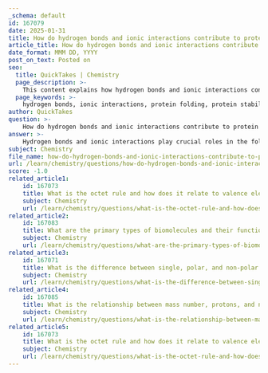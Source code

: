```yaml
---
_schema: default
id: 167079
date: 2025-01-31
title: How do hydrogen bonds and ionic interactions contribute to protein folding and stability?
article_title: How do hydrogen bonds and ionic interactions contribute to protein folding and stability?
date_format: MMM DD, YYYY
post_on_text: Posted on
seo:
  title: QuickTakes | Chemistry
  page_description: >-
    This content explains how hydrogen bonds and ionic interactions contribute to the folding and stability of proteins, including their roles in secondary and tertiary structures and the interplay with other forces.
  page_keywords: >-
    hydrogen bonds, ionic interactions, protein folding, protein stability, secondary structure, tertiary structure, amino acids, electrostatic interactions, hydrophobic interactions, disulfide bridges, protein conformation, biological functions, misfolding, disease
author: QuickTakes
question: >-
    How do hydrogen bonds and ionic interactions contribute to protein folding and stability?
answer: >-
    Hydrogen bonds and ionic interactions play crucial roles in the folding and stability of proteins, contributing to their overall structure and functionality.\n\n### Hydrogen Bonds\nHydrogen bonds are weak interactions that occur between a hydrogen atom covalently bonded to an electronegative atom (like oxygen or nitrogen) and another electronegative atom. In proteins, hydrogen bonds are primarily responsible for stabilizing the secondary structure, which includes alpha helices and beta-pleated sheets. For example, in an alpha helix, the carbonyl oxygen of one amino acid forms a hydrogen bond with the amide hydrogen of another amino acid that is four residues down the chain. This local folding pattern is essential for maintaining the protein's shape and is a key factor in its stability.\n\n### Ionic Interactions\nIonic interactions, also known as electrostatic interactions, occur between positively and negatively charged side chains of amino acids. These interactions can significantly influence the tertiary structure of proteins, especially in environments where pH and ionic strength can vary. The presence of charged residues can create strong attractions that help stabilize the overall three-dimensional shape of the protein. For instance, the interaction between a positively charged lysine and a negatively charged glutamate can help maintain the protein's conformation.\n\n### Interplay of Forces\nThe stability of a protein's structure is not solely dependent on hydrogen bonds and ionic interactions; it is the interplay between these forces, along with hydrophobic interactions and disulfide bridges, that ultimately determines the protein's final shape. Hydrophobic interactions drive non-polar side chains to aggregate away from the aqueous environment, while disulfide bonds, which are covalent in nature, provide additional stability, particularly in extracellular proteins.\n\nIn summary, hydrogen bonds and ionic interactions are fundamental to the proper folding and stability of proteins. They work in concert with other types of interactions to ensure that proteins achieve their correct three-dimensional structures, which is essential for their biological functions. Misfolding or disruption of these interactions can lead to aggregation and diseases, highlighting the importance of these forces in maintaining protein integrity.
subject: Chemistry
file_name: how-do-hydrogen-bonds-and-ionic-interactions-contribute-to-protein-folding-and-stability.md
url: /learn/chemistry/questions/how-do-hydrogen-bonds-and-ionic-interactions-contribute-to-protein-folding-and-stability
score: -1.0
related_article1:
    id: 167073
    title: What is the octet rule and how does it relate to valence electrons in covalent bonding?
    subject: Chemistry
    url: /learn/chemistry/questions/what-is-the-octet-rule-and-how-does-it-relate-to-valence-electrons-in-covalent-bonding
related_article2:
    id: 167083
    title: What are the primary types of biomolecules and their functions in living organisms?
    subject: Chemistry
    url: /learn/chemistry/questions/what-are-the-primary-types-of-biomolecules-and-their-functions-in-living-organisms
related_article3:
    id: 167071
    title: What is the difference between single, polar, and non-polar covalent bonds?
    subject: Chemistry
    url: /learn/chemistry/questions/what-is-the-difference-between-single-polar-and-nonpolar-covalent-bonds
related_article4:
    id: 167085
    title: What is the relationship between mass number, protons, and neutrons in determining atomic mass?
    subject: Chemistry
    url: /learn/chemistry/questions/what-is-the-relationship-between-mass-number-protons-and-neutrons-in-determining-atomic-mass
related_article5:
    id: 167073
    title: What is the octet rule and how does it relate to valence electrons in covalent bonding?
    subject: Chemistry
    url: /learn/chemistry/questions/what-is-the-octet-rule-and-how-does-it-relate-to-valence-electrons-in-covalent-bonding
---
```


&nbsp;